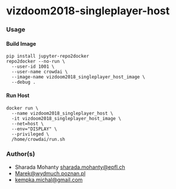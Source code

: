 # vizdoom2018-singleplayer-host

### Usage

#### Build Image
```
pip install jupyter-repo2docker
repo2docker --no-run \
  --user-id 1001 \
  --user-name crowdai \
  --image-name vizdoom2018_singleplayer_host_image \
  --debug .
```

#### Run Host
```
docker run \
  --name vizdoom2018_singleplayer_host \
  -it vizdoom2018_singleplayer_host_image \
  --net=host \
  --env="DISPLAY" \
  --privileged \
  /home/crowdai/run.sh
```

### Author(s)
* Sharada Mohanty <sharada.mohanty@epfl.ch>   
* Marek@wydmuch.poznan.pl   
* kempka.michal@gmail.com   
